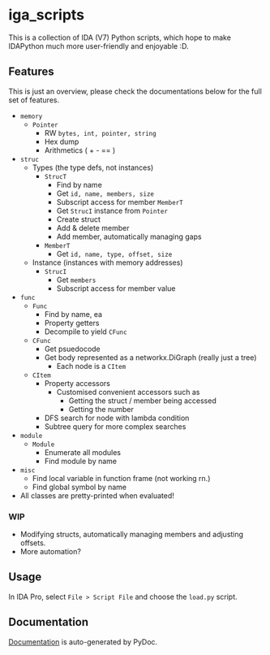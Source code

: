 # iga_scripts
This is a collection of IDA (V7) Python scripts, which hope to make IDAPython much more user-friendly and enjoyable :D.

## Features
This is just an overview, please check the documentations below for the full set of features.
- `memory`
	- `Pointer`
		- RW `bytes, int, pointer, string`
		- Hex dump
		- Arithmetics ( + - == )
- `struc`
	- Types (the type defs, not instances)
		- `StrucT`
			- Find by name
			- Get `id, name, members, size`
			- Subscript access for member `MemberT`
			- Get `StrucI` instance from `Pointer`
			- Create struct
			- Add & delete member
			- Add member, automatically managing gaps
		- `MemberT`
			- Get `id, name, type, offset, size`
	- Instance (instances with memory addresses)
		- `StrucI`
			- Get `members`
			- Subscript access for member value
- `func`
	- `Func`
		- Find by name, ea
		- Property getters
		- Decompile to yield `CFunc`
	- `CFunc`
		- Get psuedocode
		- Get body represented as a networkx.DiGraph (really just a tree)
			- Each node is a `CItem`
	- `CItem`
		- Property accessors
			- Customised convenient accessors such as
				- Getting the struct / member being accessed
				- Getting the number 
		- DFS search for node with lambda condition
		- Subtree query for more complex searches
- `module`
	- `Module`
		- Enumerate all modules
		- Find module by name
- `misc`
	- Find local variable in function frame (not working rn.)
	- Find global symbol by name
- All classes are pretty-printed when evaluated!

### WIP
- Modifying structs, automatically managing members and adjusting offsets.
- More automation?

## Usage
In IDA Pro, select `File > Script File` and choose the `load.py` script.

## Documentation
[Documentation](https://zerui18.github.io/ida_scripts/ida_scripts.html) is auto-generated by PyDoc.
